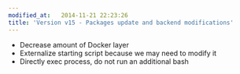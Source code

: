 ```yaml
---
modified_at:   2014-11-21 22:23:26
title: 'Version v15 - Packages update and backend modifications'
---
```


* Decrease amount of Docker layer
* Externalize starting script because we may need to modify it
* Directly exec process, do not run an additional bash
